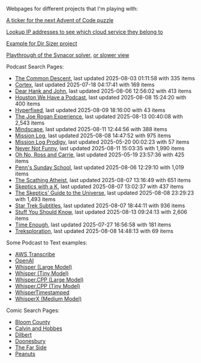 Webpages for different projects that I'm playing with:

[A ticker for the next Advent of Code puzzle](https://seligman.github.io/aoc_ticker.html)

[Lookup IP addresses to see which cloud service they belong to](https://seligman.github.io/cloud-ips/index.html)

[Example for Dir Sizer project](https://seligman.github.io/dir_sizer/cost_example.html)

[Playthrough of the Synacor solver](https://seligman.github.io/synacor/run_script_speed.html), [or slower view](https://seligman.github.io/synacor/run_script.html)

Podcast Search Pages:
<!-- Podcasts Start -->
* [The Common Descent](https://seligman.github.io/podcasts/common_descent/common_descent.html), last updated 2025-08-03 01:11:58 with 335 items
* [Cortex](https://seligman.github.io/podcasts/cortex_pod/cortex_pod.html), last updated 2025-07-18 04:17:41 with 169 items
* [Dear Hank and John](https://seligman.github.io/podcasts/hank_and_john/hank_and_john.html), last updated 2025-08-06 12:56:02 with 413 items
* [Houston We Have a Podcast](https://seligman.github.io/podcasts/houston_we_have_a_podcast/houston_we_have_a_podcast.html), last updated 2025-08-08 15:24:20 with 400 items
* [Hyperfixed](https://seligman.github.io/podcasts/hyperfixed/hyperfixed.html), last updated 2025-08-09 18:16:00 with 43 items
* [The Joe Rogan Experience](https://seligman.github.io/podcasts/jre/jre.html), last updated 2025-08-13 00:40:08 with 2,543 items
* [Mindscape](https://seligman.github.io/podcasts/mindscape/mindscape.html), last updated 2025-08-11 12:44:56 with 388 items
* [Mission Log](https://seligman.github.io/podcasts/mission_log/mission_log.html), last updated 2025-08-08 14:47:52 with 975 items
* [Mission Log Prodigy](https://seligman.github.io/podcasts/ml_prodigy/ml_prodigy.html), last updated 2025-05-20 00:02:23 with 57 items
* [Never Not Funny](https://seligman.github.io/podcasts/nevernotfunny/nevernotfunny.html), last updated 2025-08-11 15:03:35 with 1,990 items
* [Oh No, Ross and Carrie](https://seligman.github.io/podcasts/oh_no/oh_no.html), last updated 2025-05-19 23:57:36 with 425 items
* [Penn's Sunday School](https://seligman.github.io/podcasts/penn_sunday_school/penn_sunday_school.html), last updated 2025-08-06 12:29:10 with 1,019 items
* [The Scathing Atheist](https://seligman.github.io/podcasts/scathing/scathing.html), last updated 2025-08-07 13:16:49 with 651 items
* [Skeptics with a K](https://seligman.github.io/podcasts/swak/swak.html), last updated 2025-08-07 13:02:37 with 437 items
* [The Skeptics' Guide to the Universe](https://seligman.github.io/podcasts/sgu/sgu.html), last updated 2025-08-08 23:29:23 with 1,493 items
* [Star Trek Subtitles](https://seligman.github.io/star_trek_subtitles/star_trek_subtitles.html), last updated 2025-08-07 18:44:11 with 936 items
* [Stuff You Should Know](https://seligman.github.io/podcasts/stuff_know/stuff_know.html), last updated 2025-08-13 09:24:13 with 2,606 items
* [Time Enough](https://seligman.github.io/podcasts/time_enough/time_enough.html), last updated 2025-07-27 16:56:58 with 181 items
* [Treksploration](https://seligman.github.io/podcasts/treksploration/treksploration.html), last updated 2025-08-08 14:48:13 with 69 items
<!-- Podcasts End -->

Some Podcast to Text examples:
* [AWS Transcribe](https://seligman.github.io/podcast_to_text/Example-Results-AWS-Transcribe.html)
* [OpenAI](https://seligman.github.io/podcast_to_text/Example-Results-OpenAI.html)
* [Whisper (Large Model)](https://seligman.github.io/podcast_to_text/Example-Results-Whisper-Large.html)
* [Whisper (Tiny Model)](https://seligman.github.io/podcast_to_text/Example-Results-Whisper-Tiny.html)
* [Whisper.CPP (Large Model)](https://seligman.github.io/podcast_to_text/Example-Results-Whisper_CPP-Large.html)
* [Whisper.CPP (Tiny Model)](https://seligman.github.io/podcast_to_text/Example-Results-Whisper_CPP-Tiny.html)
* [WhisperTimestamped](https://seligman.github.io/podcast_to_text/Example-Results-WhisperTimestamped-Medium.html)
* [WhisperX (Medium Model)](https://seligman.github.io/podcast_to_text/Example-Results-WhisperX-Medium.html)

Comic Search Pages:
* [Bloom County](https://seligman.github.io/comics/bloom_county.html)
* [Calvin and Hobbes](https://seligman.github.io/comics/calvin_and_hobbes.html)
* [Dilbert](https://seligman.github.io/comics/dilbert.html)
* [Doonesbury](https://seligman.github.io/comics/doonesbury.html)
* [The Far Side](https://seligman.github.io/comics/far_side.html)
* [Peanuts](https://seligman.github.io/comics/peanuts.html)

